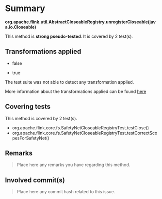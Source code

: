 # Summary
**org.apache.flink.util.AbstractCloseableRegistry.unregisterCloseable(java.io.Closeable)**

This method is **strong pseudo-tested**.
It is covered by 2 test(s). 


## Transformations applied

- false

- true


The test suite was not able to detect any transformation applied.

More information about the transformations applied can be found [here](https://github.com/STAMP-project/pitest-descartes)

## Covering tests
This method is covered by 2 test(s).
* org.apache.flink.core.fs.SafetyNetCloseableRegistryTest.testClose()
* org.apache.flink.core.fs.SafetyNetCloseableRegistryTest.testCorrectScopesForSafetyNet()


## Remarks
> Place here any remarks you have regarding this method.

## Involved commit(s)

> Place here any commit hash related to this issue.
